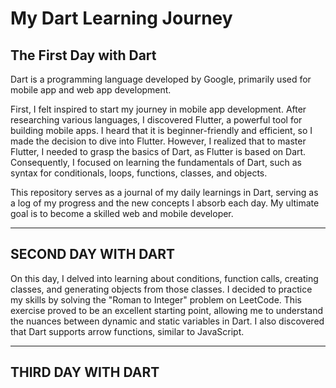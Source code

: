 # My Dart Learning Journey

## The First Day with Dart
Dart is a programming language developed by Google, primarily used for mobile app and web app development. 

First, I felt inspired to start my journey in mobile app development. After researching various languages, I discovered Flutter, a powerful tool for building mobile apps. I heard that it is beginner-friendly and efficient, so I made the decision to dive into Flutter. However, I realized that to master Flutter, I needed to grasp the basics of Dart, as Flutter is based on Dart. Consequently, I focused on learning the fundamentals of Dart, such as syntax for conditionals, loops, functions, classes, and objects.

This repository serves as a journal of my daily learnings in Dart, serving as a log of my progress and the new concepts I absorb each day. My ultimate goal is to become a skilled web and mobile developer.

---

## SECOND DAY WITH DART
On this day, I delved into learning about conditions, function calls, creating classes, and generating objects from those classes. I decided to practice my skills by solving the "Roman to Integer" problem on LeetCode. This exercise proved to be an excellent starting point, allowing me to understand the nuances between dynamic and static variables in Dart. I also discovered that Dart supports arrow functions, similar to JavaScript.

---

## THIRD DAY WITH DART
